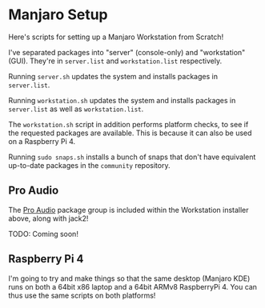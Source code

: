 # Manjaro Setup

Here's scripts for setting up a Manjaro Workstation from Scratch!

I've separated packages into "server" (console-only) and "workstation" (GUI).
They're in `server.list` and `workstation.list` respectively.

Running `server.sh` updates the system and installs packages in `server.list`.

Running `workstation.sh` updates the system and installs packages in
`server.list` as well as `workstation.list`.

The `workstation.sh` script in addition performs platform checks, to see if the
requested packages are available. This is because it can also be used on a
Raspberry Pi 4.

Running `sudo snaps.sh` installs a bunch of snaps that don't have equivalent
up-to-date packages in the `community` repository.

## Pro Audio

The [Pro Audio](https://www.archlinux.org/groups/x86_64/pro-audio/) package
group is included within the Workstation installer above, along with jack2!

TODO: Coming soon!

## Raspberry Pi 4

I'm going to try and make things so that the same desktop (Manjaro KDE) runs on
both a 64bit x86 laptop and a 64bit ARMv8 RaspberryPi 4. You can thus use the
same scripts on both platforms!

